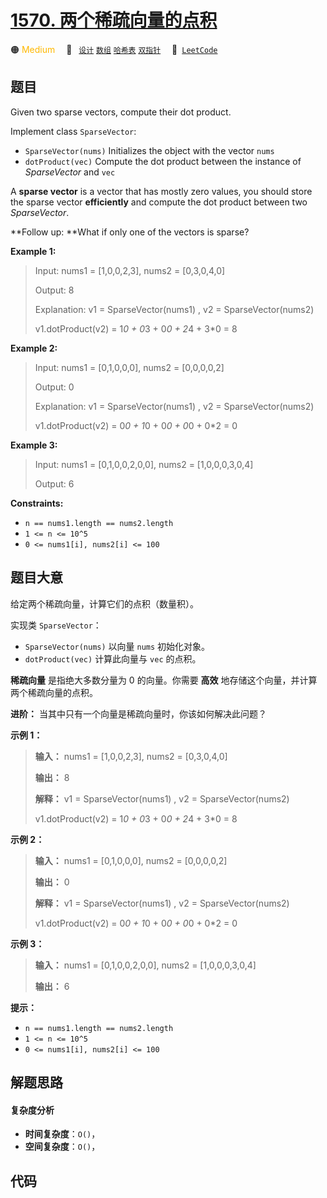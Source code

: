 # [1570. 两个稀疏向量的点积](https://leetcode.com/problems/dot-product-of-two-sparse-vectors)

🟠 <font color=#ffb800>Medium</font>&emsp; 🔖&ensp; [`设计`](/tag/design.md) [`数组`](/tag/array.md) [`哈希表`](/tag/hash-table.md) [`双指针`](/tag/two-pointers.md)&emsp; 🔗&ensp;[`LeetCode`](https://leetcode.com/problems/dot-product-of-two-sparse-vectors)

## 题目

Given two sparse vectors, compute their dot product.

Implement class `SparseVector`:

  * `SparseVector(nums)` Initializes the object with the vector `nums`
  * `dotProduct(vec)` Compute the dot product between the instance of _SparseVector_ and `vec`

A **sparse vector** is a vector that has mostly zero values, you should store
the sparse vector **efficiently** and compute the dot product between two
_SparseVector_.

**Follow up:  **What if only one of the vectors is sparse?



**Example 1:**

> Input: nums1 = [1,0,0,2,3], nums2 = [0,3,0,4,0]
> 
> Output: 8
> 
> Explanation: v1 = SparseVector(nums1) , v2 = SparseVector(nums2)
> 
> v1.dotProduct(v2) = 1*0 + 0*3 + 0*0 + 2*4 + 3*0 = 8

**Example 2:**

> Input: nums1 = [0,1,0,0,0], nums2 = [0,0,0,0,2]
> 
> Output: 0
> 
> Explanation: v1 = SparseVector(nums1) , v2 = SparseVector(nums2)
> 
> v1.dotProduct(v2) = 0*0 + 1*0 + 0*0 + 0*0 + 0*2 = 0

**Example 3:**

> Input: nums1 = [0,1,0,0,2,0,0], nums2 = [1,0,0,0,3,0,4]
> 
> Output: 6

**Constraints:**

  * `n == nums1.length == nums2.length`
  * `1 <= n <= 10^5`
  * `0 <= nums1[i], nums2[i] <= 100`


## 题目大意

给定两个稀疏向量，计算它们的点积（数量积）。

实现类 `SparseVector`：

  * `SparseVector(nums)` 以向量 `nums` 初始化对象。
  * `dotProduct(vec)` 计算此向量与 `vec` 的点积。

**稀疏向量** 是指绝大多数分量为 0 的向量。你需要 **高效** 地存储这个向量，并计算两个稀疏向量的点积。

**进阶：** 当其中只有一个向量是稀疏向量时，你该如何解决此问题？

**示例 1：**

> 
> 
> 
> 
> 
> **输入：** nums1 = [1,0,0,2,3], nums2 = [0,3,0,4,0]
> 
> **输出：** 8
> 
> **解释：** v1 = SparseVector(nums1) , v2 = SparseVector(nums2)
> 
> v1.dotProduct(v2) = 1*0 + 0*3 + 0*0 + 2*4 + 3*0 = 8
> 
> 

**示例 2：**

> 
> 
> 
> 
> 
> **输入：** nums1 = [0,1,0,0,0], nums2 = [0,0,0,0,2]
> 
> **输出：** 0
> 
> **解释：** v1 = SparseVector(nums1) , v2 = SparseVector(nums2)
> 
> v1.dotProduct(v2) = 0*0 + 1*0 + 0*0 + 0*0 + 0*2 = 0
> 
> 

**示例 3：**

> 
> 
> 
> 
> 
> **输入：** nums1 = [0,1,0,0,2,0,0], nums2 = [1,0,0,0,3,0,4]
> 
> **输出：** 6
> 
> 

**提示：**

  * `n == nums1.length == nums2.length`
  * `1 <= n <= 10^5`
  * `0 <= nums1[i], nums2[i] <= 100`


## 解题思路

#### 复杂度分析

- **时间复杂度**：`O()`，
- **空间复杂度**：`O()`，

## 代码

```javascript

```